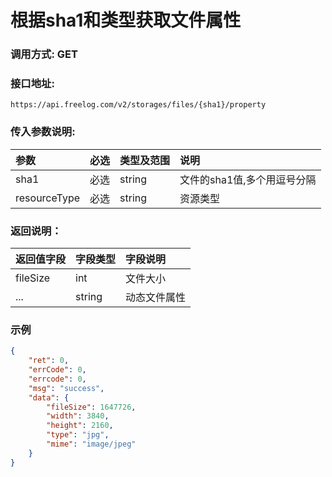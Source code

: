 # 根据sha1和类型获取文件属性

### 调用方式: GET

### 接口地址:

```
https://api.freelog.com/v2/storages/files/{sha1}/property
```

### 传入参数说明:

| 参数 | 必选 | 类型及范围 | 说明 |
| :--- | :--- | :--- | :--- |
| sha1 | 必选 | string | 文件的sha1值,多个用逗号分隔 |
| resourceType | 必选 | string | 资源类型 |

### 返回说明：

| 返回值字段 | 字段类型 | 字段说明 |
| :--- | :--- | :--- |
| fileSize | int | 文件大小 |
| ... | string | 动态文件属性 |


### 示例

```json
{
	"ret": 0,
	"errCode": 0,
	"errcode": 0,
	"msg": "success",
	"data": {
		"fileSize": 1647726,
		"width": 3840,
		"height": 2160,
		"type": "jpg",
		"mime": "image/jpeg"
	}
}
```
